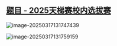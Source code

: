 ## [题目 - 2025天梯赛校内选拔赛](https://xujcoj.com/home/contest/2159/problem)

![image-20250317131747439](C:\Users\Zilv\AppData\Roaming\Typora\typora-user-images\image-20250317131747439.png)

![image-20250317131759159](C:\Users\Zilv\AppData\Roaming\Typora\typora-user-images\image-20250317131759159.png)
